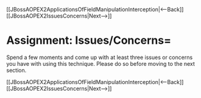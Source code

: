 [[JBossAOPEX2ApplicationsOfFieldManipulationInterception|<--Back]] [[JBossAOPEX2IssuesConcerns|Next-->]]

# Assignment: Issues/Concerns=
Spend a few moments and come up with at least three issues or concerns you have with using this technique. Please do so before moving to the next section.

[[JBossAOPEX2ApplicationsOfFieldManipulationInterception|<--Back]] [[JBossAOPEX2IssuesConcerns|Next-->]]